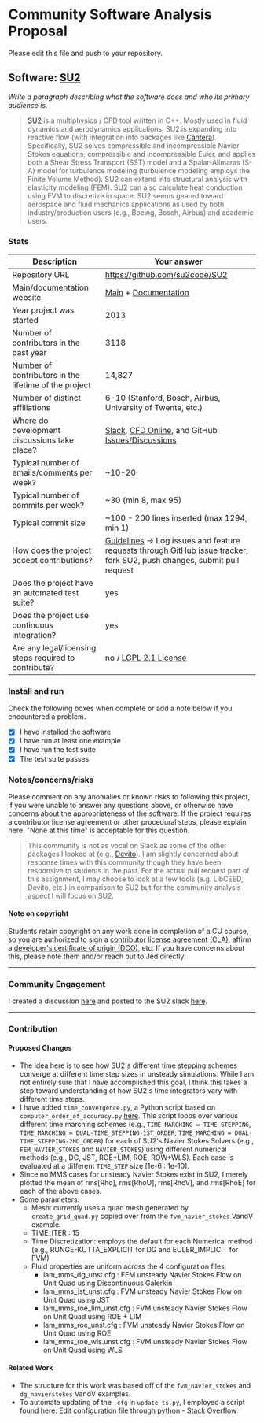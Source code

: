 # Community Software Analysis Proposal
Please edit this file and push to your repository.

## Software: [SU2](https://su2code.github.io/)

*Write a paragraph describing what the software does and who its
primary audience is.*

>[SU2](https://github.com/su2code/SU2) is a multiphysics / CFD tool written in C++. Mostly used in fluid dynamics and aerodynamics applications, SU2 is expanding into reactive flow (with integration into packages like [Cantera](https://cantera.org/)). Specifically, SU2 solves compressible and incompressible Navier Stokes equations,  compressible and incompressible Euler, and applies both a Shear Stress Transport (SST) model and a Spalar-Allmaras (S-A) model for turbulence modeling (turbulence modeling employs the Finite Volume Method). SU2 can extend into structural analysis with elasticity modeling (FEM). SU2 can also calculate heat conduction using FVM to discretize in space. SU2 seems geared toward aerospace and fluid mechanics applications as used by both industry/production users (e.g., Boeing, Bosch, Airbus) and academic users. 

### Stats

| Description | Your answer |
|---------|-----------|
| Repository URL |  https://github.com/su2code/SU2  |
| Main/documentation website | [Main](https://su2code.github.io/) + [Documentation](https://su2code.github.io/docs_v7/home/)  |
| Year project was started | 2013  |
| Number of contributors in the past year | 3118 |
| Number of contributors in the lifetime of the project | 14,827 |
| Number of distinct affiliations | 6-10 (Stanford, Bosch, Airbus, University of Twente, etc.) |
| Where do development discussions take place? | [Slack](https://join.slack.com/t/su2devteam/shared_invite/zt-af0uuqf8-8XNExKMV9G~UVsnkvi5uVA), [CFD Online](https://www.cfd-online.com/Forums/su2/), and GitHub [Issues/Discussions](https://github.com/su2code/SU2/discussions)|
| Typical number of emails/comments per week? | ~10-20 |
| Typical number of commits per week? | ~30 (min 8, max 95)  |
| Typical commit size | ~100 - 200 lines inserted (max 1294, min 1)|
| How does the project accept contributions? | [Guidelines](https://su2code.github.io/develop.html) -> Log issues and feature requests through GitHub issue tracker, fork SU2, push changes, submit pull request|
| Does the project have an automated test suite? | yes |
| Does the project use continuous integration? | yes|
| Are any legal/licensing steps required to contribute? | no / [LGPL 2.1 License](https://github.com/su2code/SU2/blob/master/LICENSE.md) |

### Install and run

Check the following boxes when complete or add a note below if you
encountered a problem.

- [X] I have installed the software
- [X] I have run at least one example
- [X] I have run the test suite
- [X] The test suite passes

### Notes/concerns/risks

Please comment on any anomalies or known risks to following this
project, if you were unable to answer any questions above, or
otherwise have concerns about the appropriateness of the software.  If
the project requires a contributor license agreement or other
procedural steps, please explain here.  "None at this time" is
acceptable for this question.

> This community is not as vocal on Slack as some of the other packages I looked at (e.g., [Devito](https://github.com/devitocodes/devito)). I am slightly concerned about response times with this community though they have been responsive to students in the past. For the actual pull request part of this assignment, I may choose to look at a few tools (e.g. LibCEED, Devito, etc.) in comparison to SU2 but for the community analysis aspect I will focus on SU2. 

#### Note on copyright
Students retain copyright on any work done in completion of a CU
course, so you are authorized to sign a [contributor license
agreement (CLA)](https://en.wikipedia.org/wiki/Contributor_License_Agreement),
affirm a [developer's certificate of
origin (DCO)](https://en.wikipedia.org/wiki/Developer_Certificate_of_Origin),
etc.  If you have concerns about this, please note them and/or reach
out to Jed directly.

---
### Community Engagement
I created a discussion [here](https://github.com/su2code/SU2/discussions/1441#discussion-3686823) and posted to the SU2 slack [here](https://su2devteam.slack.com/archives/C2A1JLGDR/p1636657760008000).


---
### Contribution

#### Proposed Changes
- The idea here is to see how SU2's different time stepping schemes converge at different time step sizes in unsteady simulations. While I am not entirely sure that I have accomplished this goal, I think this takes a step toward understanding of how SU2's time integrators vary with different time steps. 
- I have added `time_convergence.py`, a Python script based on `computer_order_of_accuracy.py` [here](https://github.com/su2code/VandV/blob/ad27cdf9391c9077f3ef14949e29c01be428b0d9/mms/fvm_navierstokes/compute_order_of_accuracy.py). This script loops over various different time marching schemes (e.g., `TIME_MARCHING = TIME_STEPPING`, `TIME_MARCHING = DUAL-TIME_STEPPING-1ST_ORDER`, `TIME_MARCHING = DUAL-TIME_STEPPING-2ND_ORDER`) for each of SU2's Navier Stokes Solvers (e.g., `FEM_NAVIER_STOKES` and `NAVIER_STOKES`) using different numerical methods (e.g., DG, JST, ROE+LIM, ROE, ROW+WLS).  Each case is evaluated at a different `TIME_STEP` size [1e-6 : 1e-10]. 
- Since no MMS cases for unsteady Navier Stokes exist in SU2, I merely plotted the mean of rms[Rho],  rms[RhoU],  rms[RhoV], and rms[RhoE] for each of the above cases. 
- Some parameters: 
	- Mesh: currently uses a quad mesh generated by `create_grid_quad.py` copied over from the `fvm_navier_stokes` VandV example.
	- TIME_ITER : 15
	- Time Discretization: employs the default for each Numerical method (e.g., RUNGE-KUTTA_EXPLICIT for DG and EULER_IMPLICIT for FVM)
	- Fluid properties are uniform across the 4 configuration files: 
		- lam_mms_dg_unst.cfg : FEM unsteady Navier Stokes Flow on Unit Quad using Discontinuous Galerkin
		- lam_mms_jst_unst.cfg : FVM unsteady Navier Stokes Flow on Unit Quad using JST
		- lam_mms_roe_lim_unst.cfg : FVM unsteady Navier Stokes Flow on Unit Quad using ROE + LIM
		- lam_mms_roe_unst.cfg : FVM unsteady Navier Stokes Flow on Unit Quad using ROE 
		- lam_mms_roe_wls.unst.cfg : FVM unsteady Navier Stokes Flow on Unit Quad using WLS
	 
#### Related Work
- The structure for this work was based off of the `fvm_navier_stokes` and `dg_navierstokes` VandV examples.
- To automate updating of the `.cfg` in `update_ts.py`, I employed a script found here: [Edit configuration file through python - Stack Overflow](https://stackoverflow.com/a/5305696)
